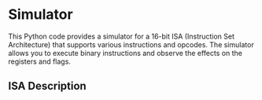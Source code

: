 # Simulator

<p>This Python code provides a simulator for a 16-bit ISA (Instruction Set Architecture) that supports various instructions and opcodes. The simulator allows you to execute binary instructions and observe the effects on the registers and flags.</p>

<h2>ISA Description</h2>

